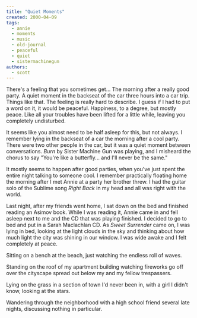 ```yaml
---
title: "Quiet Moments"
created: 2000-04-09
tags: 
  - annie
  - moments
  - music
  - old-journal
  - peaceful
  - quiet
  - sistermachinegun
authors: 
  - scott
---
```


There's a feeling that you sometimes get... The morning after a really good party. A quiet moment in the backseat of the car three hours into a car trip. Things like that. The feeling is really hard to describe. I guess if I had to put a word on it, it would be peaceful. Happiness, to a degree, but mostly peace. Like all your troubles have been lifted for a little while, leaving you completely undisturbed.

It seems like you almost need to be half asleep for this, but not always. I remember lying in the backseat of a car the morning after a cool party. There were two other people in the car, but it was a quiet moment between conversations. _Burn_ by Sister Machine Gun was playing, and I misheard the chorus to say "You're like a butterfly... and I'll never be the same."

It mostly seems to happen after good parties, when you've just spent the entire night talking to someone cool. I remember practically floating home the morning after I met Annie at a party her brother threw. I had the guitar solo of the Sublime song _Right Back_ in my head and all was right with the world.

Last night, after my friends went home, I sat down on the bed and finished reading an Asimov book. While I was reading it, Annie came in and fell asleep next to me and the CD that was playing finished. I decided to go to bed and put in a Sarah Maclachlan CD. As _Sweet Surrender_ came on, I was lying in bed, looking at the light clouds in the sky and thinking about how much light the city was shining in our window. I was wide awake and I felt completely at peace.

Sitting on a bench at the beach, just watching the endless roll of waves.

Standing on the roof of my apartment building watching fireworks go off over the cityscape spread out below my and my fellow trespassers.

Lying on the grass in a section of town I'd never been in, with a girl I didn't know, looking at the stars.

Wandering through the neighborhood with a high school friend several late nights, discussing nothing in particular.
